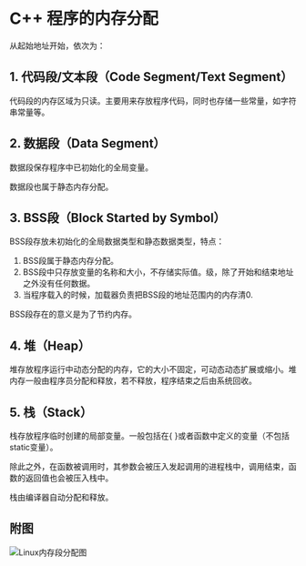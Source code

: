 # C++ 程序的内存分配

从起始地址开始，依次为：

## 1. 代码段/文本段（Code Segment/Text Segment）

代码段的内存区域为只读。主要用来存放程序代码，同时也存储一些常量，如字符串常量等。

## 2. 数据段（Data Segment）

数据段保存程序中已初始化的全局变量。

数据段也属于静态内存分配。

## 3. BSS段（Block Started by Symbol）

BSS段存放未初始化的全局数据类型和静态数据类型，特点：

1. BSS段属于静态内存分配。
2. BSS段中只存放变量的名称和大小，不存储实际值。级，除了开始和结束地址之外没有任何数据。
3. 当程序载入的时候，加载器负责把BSS段的地址范围内的内存清0.

BSS段存在的意义是为了节约内存。

## 4. 堆（Heap）

堆存放程序运行中动态分配的内存，它的大小不固定，可动态动态扩展或缩小。堆内存一般由程序员分配和释放，若不释放，程序结束之后由系统回收。

## 5. 栈（Stack）

栈存放程序临时创建的局部变量。一般包括在{ }或者函数中定义的变量（不包括static变量）。

除此之外，在函数被调用时，其参数会被压入发起调用的进程栈中，调用结束，函数的返回值也会被压入栈中。

栈由编译器自动分配和释放。

## 附图

![Linux内存段分配图](http://images2015.cnblogs.com/blog/172955/201606/172955-20160627232425218-1059564818.jpg)